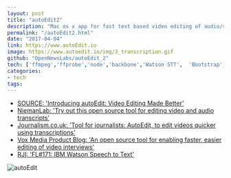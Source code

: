 ```yaml
---
layout: post
title: "autoEdit2"
description: "Mac os x app for fast text based video editing of audio/video interviews"
permalink: "/autoEdit2.html"
date: "2017-04-04"
link: https://www.autoEdit.io
image: https://www.autoedit.io/img/3_transcription.gif
github: "OpenNewsLabs/autoEdit_2"
tech: ['ffmpeg','ffprobe','node','backbone','Watson STT',  'Bootstrap','HTML5','CSS',  'Git', 'Javascript']
categories:
- tech
tags:
---
```




<!-- _draft: more coming soon_ -->

- [SOURCE: 'Introducing autoEdit: Video Editing Made Better'](https://source.opennews.org/articles/video-editing-made-better-introducing-autoedit)
- [NiemanLab: 'Try out this open source tool for editing video and audio transcripts'](https://www.niemanlab.org/2016/10/try-out-this-open-source-tool-for-editing-video-and-audio-transcripts)
- [Journalism.co.uk: 'Tool for journalists: AutoEdit, to edit videos quicker using transcriptions'](https://www.journalism.co.uk/news/tool-for-journalists-autoedit-to-edit-videos-quicker-using-transcriptions/s2/a684359/)
- [Vox Media Product Blog: 'An open source tool for enabling faster, easier editing of video interviews'](https://product.voxmedia.com/2016/11/22/13669486/faster-video-editing)
- [RJI: 'FL#171: IBM Watson Speech to Text'](https://www.rjionline.org/stories/fl171-ibm-watson-speech-to-text)


![autoEdit](https://www.autoedit.io/img/autoEdit_overview_diagram_1.0.7.png)

<!-- 

https://www.autoedit.io/

- https://www.niemanlab.org/2016/10/try-out-this-open-source-tool-for-editing-video-and-audio-transcripts/ 

- https://www.journalism.co.uk/news/tool-for-journalists-autoedit-to-edit-videos-quicker-using-transcriptions/s2/a684359/

- https://product.voxmedia.com/2016/11/22/13669486/faster-video-editing



TODO: link to computational journalism paper once you publish in blog section

 -->
